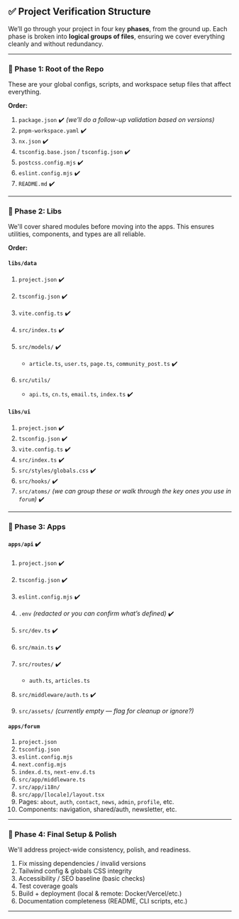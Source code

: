 ## ✅ **Project Verification Structure**

We’ll go through your project in four key **phases**, from the ground up. Each phase is broken into **logical groups of files**, ensuring we cover everything cleanly and without redundancy.

---

### **🔹 Phase 1: Root of the Repo**

These are your global configs, scripts, and workspace setup files that affect everything.

**Order:**

1. `package.json` ✔️ *(we’ll do a follow-up validation based on versions)*
2. `pnpm-workspace.yaml` ✔️
3. `nx.json` ✔️
4. `tsconfig.base.json` / `tsconfig.json` ✔️
5. `postcss.config.mjs` ✔️
6. `eslint.config.mjs` ✔️
7. `README.md` ✔️

---

### **🔹 Phase 2: Libs**

We'll cover shared modules before moving into the apps. This ensures utilities, components, and types are all reliable.

**Order:**

#### `libs/data`

1. `project.json` ✔️
2. `tsconfig.json` ✔️
3. `vite.config.ts` ✔️
4. `src/index.ts` ✔️
5. `src/models/` ✔️

   * `article.ts`, `user.ts`, `page.ts`, `community_post.ts` ✔️
6. `src/utils/`

   * `api.ts`, `cn.ts`, `email.ts`, `index.ts` ✔️

#### `libs/ui`

1. `project.json` ✔️
2. `tsconfig.json` ✔️
3. `vite.config.ts` ✔️
4. `src/index.ts` ✔️
5. `src/styles/globals.css` ✔️
6. `src/hooks/` ✔️
7. `src/atoms/` *(we can group these or walk through the key ones you use in `forum`)* ✔️

---

### **🔹 Phase 3: Apps**

#### `apps/api` ✔️

1. `project.json` ✔️
2. `tsconfig.json` ✔️
3. `eslint.config.mjs` ✔️
4. `.env` *(redacted or you can confirm what’s defined)* ✔️
5. `src/dev.ts` ✔️
6. `src/main.ts` ✔️
7. `src/routes/` ✔️

   * `auth.ts`, `articles.ts`
8. `src/middleware/auth.ts` ✔️
9. `src/assets/` *(currently empty — flag for cleanup or ignore?)*

#### `apps/forum`

1. `project.json`
2. `tsconfig.json`
3. `eslint.config.mjs`
4. `next.config.mjs`
5. `index.d.ts`, `next-env.d.ts`
6. `src/app/middleware.ts`
7. `src/app/i18n/`
8. `src/app/[locale]/layout.tsx`
9. Pages: `about`, `auth`, `contact`, `news`, `admin`, `profile`, etc.
10. Components: navigation, shared/auth, newsletter, etc.

---

### **🔹 Phase 4: Final Setup & Polish**

We'll address project-wide consistency, polish, and readiness.

1. Fix missing dependencies / invalid versions
2. Tailwind config & globals CSS integrity
3. Accessibility / SEO baseline (basic checks)
4. Test coverage goals
5. Build + deployment (local & remote: Docker/Vercel/etc.)
6. Documentation completeness (README, CLI scripts, etc.)

---
